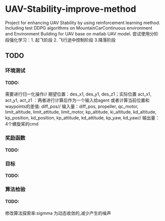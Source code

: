 # UAV-Stability-improve-method
Project for enhancing UAV Stability by using reinforcement learning method. Including test DDPG algorithms on MountainCarContinuous environment and Environment Building for UAV base on matlab UAV model. 尝试使用分阶段强化学习：1. 起飞阶段 2. 飞行途中控制阶段 3.降落阶段


## TODO
### 环境测试
#### TODO:
需要进行归一化操作//
期望位置：des_x1, des_y1, des_z1；实际位置 act_x1, act_y1, act_z1 ：两者进行计算后作为一个输入给agent 或者计算当前位置和waypoints的差值: diff_pos//
输入量：diff_pos, propeller, qc_motor, limit_altitude, limit_attitude, limit_motor, kp_altitude, ki_altitude, kd_altitude, kp_position, kd_position, kp_attitude, kd_attitude, kp_yaw, kd_yaw//
输出量：4个螺旋桨的cmd

### 奖励函数
#### TODO:

### 目标
#### TODO:

### 算法检验
#### TODO:
修改算法探索率:sigmma 为动态收敛的,减少产生的噪声



